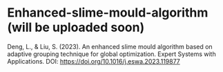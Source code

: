 # Enhanced-slime-mould-algorithm (will be uploaded soon)
Deng, L., & Liu, S. (2023). An enhanced slime mould algorithm based on adaptive grouping technique for global optimization. Expert Systems with Applications. DOI: https://doi.org/10.1016/j.eswa.2023.119877

